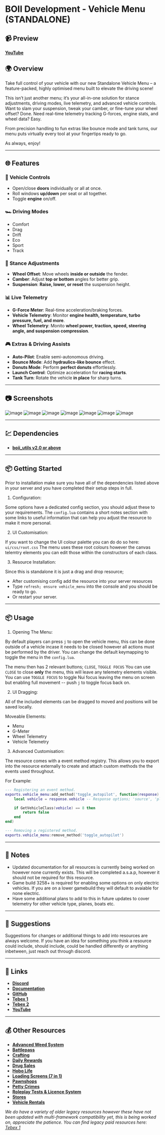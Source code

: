 # BOII Development - Vehicle Menu (STANDALONE)

## 📹 Preview

**[YouTube](https://www.youtube.com/watch?v=bYxgliM1iM4)**

## 🌍 Overview

Take full control of your vehicle with our new Standalone Vehicle Menu – a feature-packed, highly optimised menu built to elevate the driving scene!

This isn’t just another menu; it’s your all-in-one solution for stance adjustments, driving modes, live telemetry, and advanced vehicle controls. 
Want to slam your suspension, tweak your camber, or fine-tune your wheel offset? Done. 
Need real-time telemetry tracking G-forces, engine stats, and wheel data? Easy.

From precision handling to fun extras like bounce mode and tank turns, our menu puts virtually every tool at your fingertips ready to go.

As always, enjoy!

---

## 🌐 Features

### 🚗 **Vehicle Controls**
- Open/close **doors** individually or all at once.
- Roll windows **up/down** per seat or all together.
- Toggle **engine** on/off.

### 🏎️ **Driving Modes**
- Comfort
- Drag
- Drift
- Eco
- Sport
- Track

### 🏁 **Stance Adjustments**
- **Wheel Offset**: Move wheels **inside or outside** the fender.
- **Camber**: Adjust **top or bottom** angles for better grip.
- **Suspension**: **Raise, lower, or reset** the suspension height.

### 📊 **Live Telemetry**
- **G-Force Meter**: Real-time acceleration/braking forces.
- **Vehicle Telemetry**: Monitor **engine health, temperature, turbo pressure, fuel, and more**.
- **Wheel Telemetry**: Monito **wheel power, traction, speed, steering angle, and suspension compression**.

### 🎮 **Extras & Driving Assists**
- **Auto-Pilot**: Enable semi-autonomous driving.
- **Bounce Mode**: Add **hydraulics-like bounce** effect.
- **Donuts Mode**: Perform **perfect donuts** effortlessly.
- **Launch Control**: Optimize acceleration for **racing starts**.
- **Tank Turn**: Rotate the vehicle **in place** for sharp turns.

---

## 📷 Screenshots

![image](https://i.ibb.co/SDQKd6h8/image-2025-03-05-235121560.png)
![image](https://i.ibb.co/hxHY6K4q/telemetry.gif)
![image](https://i.ibb.co/B296HyLZ/image-2025-03-05-235557056.png)
![image](https://i.ibb.co/9k1VnScC/image-2025-03-05-235949163.png)
![image](https://i.ibb.co/jvR5VsSs/image-2025-03-05-235842106.png)
![image](https://i.ibb.co/5xYMK8N2/image-2025-03-06-000036063.png)
![image](https://i.ibb.co/spRJskzX/image-2025-03-06-000206296.png)

---

## 💹 Dependencies

- **[boii_utils v2.0 or above](https://github.com/boiidevelopment/boii_utils/releases/tag/v2.0.0)**

---

## 📦 Getting Started

Prior to installation make sure you have all of the dependencies listed above in your server and you have completed their setup steps in full.

1. Configuration:

Some options have a dedicated config section, you should adjust these to your requirements.
The `config.lua` contains a short notes section with some links to useful information that can help you adjust the resource to make it more personal.

2. UI Customisation: 

If you want to change the UI colour palette you can do do so here: `ui/css/root.css`
The menu uses these root colours however the canvas telemtry elements you can edit those within the constructors of each class. 

3. Resource Installation:

Since this is standalone it is just a drag and drop resource;

- After customising config add the resource into your server resources
- Type `refresh; ensure vehicle_menu` into the console and you should be ready to go. 
- Or restart your server.

---

## 📦 Usage

1. Opening The Menu:

By default players can press `j` to open the vehicle menu, this can be done outside of a vehicle incase it needs to be closed however all actions must be performed by the driver.
You can change the default keymapping to toggle the menu in the `config.lua`.

The menu then has 2 relevant buttons; `CLOSE`, `TOGGLE FOCUS`
You can use `CLOSE` to close **only** the menu, this will leave any telemetry elements visible.
You can use `TOGGLE FOCUS` to toggle Nui focus leaving the menu on screen but enabling full movement -- push `j` to toggle focus back on.

2. UI Dragging: 

All of the included elements can be dragged to moved and positions will be saved locally.

Moveable Elements:
- Menu
- G-Meter
- Wheel Telemetry
- Vehicle Telemetry

3. Advanced Customisation: 

The resource comes with a event method registry.
This allows you to export into the resource externally to create and attach custom methods the the events used throughout.

For Example:

```lua
--- Registering an event method.
exports.vehicle_menu:add_method('toggle_autopilot', function(response)
    local vehicle = response.vehicle -- Response options; 'source', 'player', 'vehicle', 'is_active'

    if GetVehicleClass(vehicle) == 8 then
        return false
    end
end)

--- Removing a registered method.
exports.vehicle_menu:remove_method('toggle_autopilot')
```

---

## 📝 Notes

- Updated documentation for all resources is currently being worked on however none currently exists. This will be completed a.s.a.p, however it should not be required for this resource.
- Game build 3258+ is required for enabling some options on only electric vehicles. If you are on a lower gamebuild they will default to avaiable for none electric.
- Have some additional plans to add to this in future updates to cover telemetry for other vehicle type, planes, boats etc.

---

## 🤝 Suggestions

Suggestions for changes or additional things to add into resources are always welcome. 
If you have an idea for something you think a resource could include, should include, could be handled differently or anything inbetween, just reach out through discord.

---

## 📩 Links

* **[Discord](https://discord.gg/MUckUyS5Kq)**
* **[Documentation](https://docs.boii.dev/)**
* **[GitHub](https://github.com/boiidevelopment)**
* **[Tebex 1](https://boii.tebex.io)**
* **[Tebex 2](https://boiidevelopment.tebex.io/)**
* **[YouTube](https://youtube.com/boiidevelopment)**

---
## 💰 Other Resources

* **[Advanced Weed System](https://forum.cfx.re/t/advanced-weed-system-qb-qbox-esx-ox-nd/5306863)**
* **[Battlepass](https://forum.cfx.re/t/paid-multi-framework-battle-pass/5227019)**
* **[Crafting](https://forum.cfx.re/t/qb-esx-boii-custom-crafting-script-v1-0-0/5240948)**
* **[Daily Rewards](https://forum.cfx.re/t/paid-daily-rewards/5260533)**
* **[Drug Sales](https://forum.cfx.re/t/paid-qb-esx-boii-custom-drug-sales-v1-0-0/5240669)**
* **[Hobo Life](https://forum.cfx.re/t/paid-qb-esx-boii-custom-hobo-life-script-v1-0-0/5238389)**
* **[Loading Screens (7 in 1)](https://forum.cfx.re/t/paid-standalone-loading-screens-7-in-1/5252982)**
* **[Pawnshops](https://forum.cfx.re/t/paid-multi-framework-pawnshop-script-with-player-owned-support/5213001)**
* **[Petty Crimes](https://forum.cfx.re/t/paid-petty-crimes/5284805)**
* **[Roleplay Tests & Licence System](https://forum.cfx.re/t/paid-multi-framework-roleplay-tests-licence-system/5204855)**
* **[Stores](https://forum.cfx.re/t/paid-stores-script-qb-esx-boii-custom/5257205)**
* **[Vehicle Rentals](https://forum.cfx.re/t/paid-vehicle-rentals/5294250)**

*We do have a variety of older legacy resources however these have not been updated with multi-framework compatibility yet, this is being worked on, appreciate the patience. You can find legacy paid resources here: [Tebex 1](https://boii.tebex.io)*
